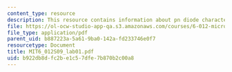 ```yaml
---
content_type: resource
description: This resource contains information about pn diode characterization.
file: https://ol-ocw-studio-app-qa.s3.amazonaws.com/courses/6-012-microelectronic-devices-and-circuits-spring-2009/b922db8dfc2be1c57dfe7b870b2c00a8_MIT6_012S09_lab01.pdf
file_type: application/pdf
parent_uid: b887223a-5a61-9ba0-142a-fd233746e0f7
resourcetype: Document
title: MIT6_012S09_lab01.pdf
uid: b922db8d-fc2b-e1c5-7dfe-7b870b2c00a8
---
```

